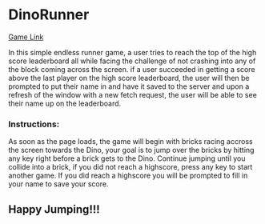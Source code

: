 # DinoRunner

[Game Link](https://xmizu.github.io/DinoRunner/)

In this simple endless runner game, a user tries to reach the top of the high score leaderboard all while facing the challenge of not crashing into any of the block coming across the screen. if a user succeeded in getting a score above the last player on the high score leaderboard, the user will then be prompted to put their name in and have it saved to the server and upon a refresh of the window with a new fetch request, the user will be able to see their name up on the leaderboard.

### Instructions:

As soon as the page loads, the game will begin with bricks racing accross the screen towards the Dino, your goal is to jump over the bricks by hitting any key right before a brick gets to the Dino. Continue jumping until you collide into a brick, if you did not reach a highscore, press any key to start another game. If you did reach a highscore you will be prompted to fill in your name to save your score. 

## Happy Jumping!!!
